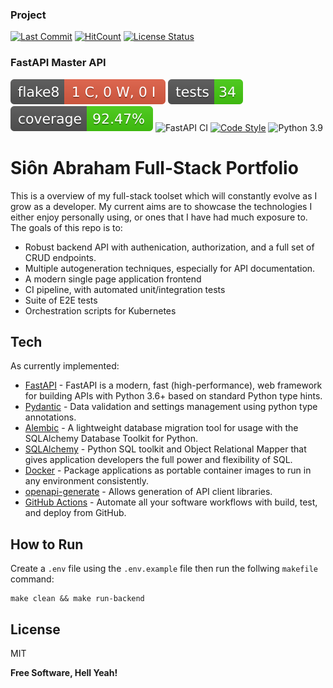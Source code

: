 ### Project
[![Last Commit](https://img.shields.io/github/last-commit/SionAbes/fullstack-portfolio)](https://github.com/SionAbes/fullstack-portfolio/commits/master)
[![HitCount](http://hits.dwyl.com/SionAbes/fullstack-portfolio.svg?style=flat-square)](http://hits.dwyl.com/SionAbes/fullstack-portfolio)
[![License Status](https://img.shields.io/github/license/SionAbes/fullstack-portfolio)](https://github.com/SionAbes/fullstack-portfolio/blob/master/LICENSE.md)
### FastAPI Master API
[![Flake8 Status](./fastapi-master-api/reports/badges/flake8-badge.svg?dummy=8484744)](https://sionabes.github.io/fullstack-portfolio/fastapi-master-api/reports/flake8/index.html)
[![Tests Status](./fastapi-master-api/reports/badges/tests-badge.svg?dummy=8484744)](https://sionabes.github.io/fullstack-portfolio/fastapi-master-api/reports/junit/report.html)
[![Coverage Status](./fastapi-master-api/reports/badges/coverage-badge.svg?dummy=8484744)](https://sionabes.github.io/fullstack-portfolio/fastapi-master-api/reports/coverage/index.html)
![FastAPI CI](https://github.com/SionAbes/fullstack-portfolio/actions/workflows/fastapi-master-api-ci.yaml/badge.svg)
[![Code Style](https://img.shields.io/badge/code%20style-black-000000.svg)](https://github.com/psf/black)
![Python 3.9](https://img.shields.io/badge/python-3.9%20%7C%203.10-blue)


# Siôn Abraham Full-Stack Portfolio
This is a overview of my full-stack toolset which will constantly evolve as I grow as a developer. My current aims are to showcase the technologies I either enjoy personally using, or ones that I have had much exposure to. The goals of this repo is to:
 - Robust backend API with authenication, authorization, and a full set of CRUD endpoints.
 - Multiple autogeneration techniques, especially for API documentation.
 - A modern single page application frontend
 - CI pipeline, with automated unit/integration tests
 - Suite of E2E tests
 - Orchestration scripts for Kubernetes

## Tech

As currently implemented:

- [FastAPI](https://fastapi.tiangolo.com/) - FastAPI is a modern, fast (high-performance), web framework for building APIs with Python 3.6+ based on standard Python type hints.
- [Pydantic](https://pydantic-docs.helpmanual.io/) - Data validation and settings management using python type annotations.
- [Alembic](https://alembic.sqlalchemy.org/en/latest/) - A lightweight database migration tool for usage with the SQLAlchemy Database Toolkit for Python.
- [SQLAlchemy](https://www.sqlalchemy.org/) - Python SQL toolkit and Object Relational Mapper that gives application developers the full power and flexibility of SQL.
- [Docker](https://www.docker.com/) - Package applications as portable container images to run in any environment consistently.
- [openapi-generate](https://github.com/OpenAPITools/openapi-generator) - Allows generation of API client libraries.
- [GitHub Actions](https://github.com/features/actions) -  Automate all your software workflows with build, test, and deploy from GitHub.

## How to Run
Create a `.env` file using the `.env.example` file then run the follwing `makefile` command:

```
make clean && make run-backend
```

## License

MIT

**Free Software, Hell Yeah!**
